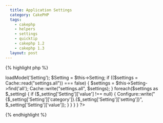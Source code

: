 ```yaml
---
  title: Application Settings
  category: CakePHP
  tags:
    - cakephp
    - helpers
    - settings
    - quicktip
    - cakephp 1.2
    - cakephp 1.3
  layout: post
---
```


{% highlight php %}
<?php
/**
 * AppController
 *
 * Add your application-wide methods in the class below, your controllers
 * will inherit them.
 *
 * @package       cake
 * @subpackage    cake.app
 */
class AppController extends Controller {
/**
* Reads settings from database and writes them using the Configure class
* 
* @return void
* @access private
* @author Jose Diaz-Gonzalez
*/
	function _configureAppSettings() {
		$settings = array();
		$this->loadModel('Setting');
		$Setting = $this->Setting;
		if (($settings = Cache::read("settings.all")) === false) {
			$settings = $this->Setting->find('all');
			Cache::write("settings.all", $settings);
		}
		foreach($settings as $_setting) {
			if ($_setting['Setting']['value'] !== null) {
				Configure::write("{$_setting['Setting']['category']}.{$_setting['Setting']['setting']}", $_setting['Setting']['value']);
			}
		}
	}
}
?>
{% endhighlight %}